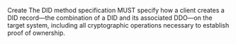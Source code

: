 Create The DID method specification MUST specify how a client creates a DID record—the combination of a DID and its associated DDO—on the target system, including all cryptographic operations necessary to establish proof of ownership.
